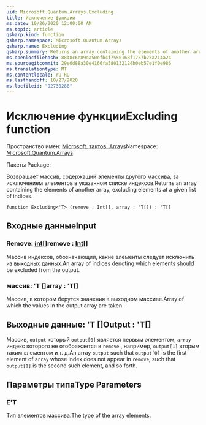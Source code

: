 ```yaml
---
uid: Microsoft.Quantum.Arrays.Excluding
title: Исключение функции
ms.date: 10/26/2020 12:00:00 AM
ms.topic: article
qsharp.kind: function
qsharp.namespace: Microsoft.Quantum.Arrays
qsharp.name: Excluding
qsharp.summary: Returns an array containing the elements of another array, excluding elements at a given list of indices.
ms.openlocfilehash: 8848c6e89da50efb4f7550168f1757b25a214a24
ms.sourcegitcommit: 29e0d88a30e4166fa580132124b0eb57e1f0e986
ms.translationtype: MT
ms.contentlocale: ru-RU
ms.lasthandoff: 10/27/2020
ms.locfileid: "92730288"
---
```

# <a name="excluding-function"></a><span data-ttu-id="6b2c1-102">Исключение функции</span><span class="sxs-lookup"><span data-stu-id="6b2c1-102">Excluding function</span></span>

<span data-ttu-id="6b2c1-103">Пространство имен: [Microsoft. тактов. Arrays](xref:Microsoft.Quantum.Arrays)</span><span class="sxs-lookup"><span data-stu-id="6b2c1-103">Namespace: [Microsoft.Quantum.Arrays](xref:Microsoft.Quantum.Arrays)</span></span>

<span data-ttu-id="6b2c1-104">Пакеты [](https://nuget.org/packages/)</span><span class="sxs-lookup"><span data-stu-id="6b2c1-104">Package: [](https://nuget.org/packages/)</span></span>


<span data-ttu-id="6b2c1-105">Возвращает массив, содержащий элементы другого массива, за исключением элементов в указанном списке индексов.</span><span class="sxs-lookup"><span data-stu-id="6b2c1-105">Returns an array containing the elements of another array, excluding elements at a given list of indices.</span></span>

```qsharp
function Excluding<'T> (remove : Int[], array : 'T[]) : 'T[]
```


## <a name="input"></a><span data-ttu-id="6b2c1-106">Входные данные</span><span class="sxs-lookup"><span data-stu-id="6b2c1-106">Input</span></span>

### <a name="remove--int"></a><span data-ttu-id="6b2c1-107">Remove: [int](xref:microsoft.quantum.lang-ref.int)[]</span><span class="sxs-lookup"><span data-stu-id="6b2c1-107">remove : [Int](xref:microsoft.quantum.lang-ref.int)[]</span></span>

<span data-ttu-id="6b2c1-108">Массив индексов, обозначающий, какие элементы следует исключить из выходных данных.</span><span class="sxs-lookup"><span data-stu-id="6b2c1-108">An array of indices denoting which elements should be excluded from the output.</span></span>


### <a name="array--t"></a><span data-ttu-id="6b2c1-109">массив: 'T []</span><span class="sxs-lookup"><span data-stu-id="6b2c1-109">array : 'T[]</span></span>

<span data-ttu-id="6b2c1-110">Массив, в котором берутся значения в выходном массиве.</span><span class="sxs-lookup"><span data-stu-id="6b2c1-110">Array of which the values in the output array are taken.</span></span>



## <a name="output--t"></a><span data-ttu-id="6b2c1-111">Выходные данные: 'T []</span><span class="sxs-lookup"><span data-stu-id="6b2c1-111">Output : 'T[]</span></span>

<span data-ttu-id="6b2c1-112">Массив, `output` который `output[0]` является первым элементом, `array` индекс которого не отображается в `remove` , например, `output[1]` вторым таким элементом и т. д.</span><span class="sxs-lookup"><span data-stu-id="6b2c1-112">An array `output` such that `output[0]` is the first element of `array` whose index does not appear in `remove`, such that `output[1]` is the second such element, and so forth.</span></span>

## <a name="type-parameters"></a><span data-ttu-id="6b2c1-113">Параметры типа</span><span class="sxs-lookup"><span data-stu-id="6b2c1-113">Type Parameters</span></span>

### <a name="t"></a><span data-ttu-id="6b2c1-114">Е</span><span class="sxs-lookup"><span data-stu-id="6b2c1-114">'T</span></span>

<span data-ttu-id="6b2c1-115">Тип элементов массива.</span><span class="sxs-lookup"><span data-stu-id="6b2c1-115">The type of the array elements.</span></span>